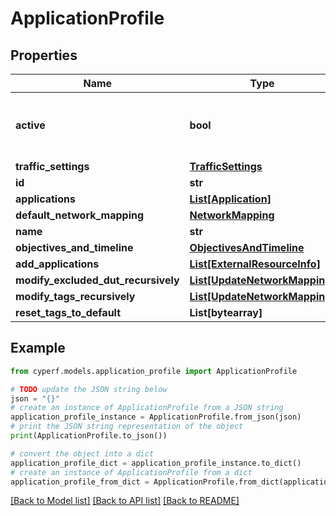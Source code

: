 # ApplicationProfile


## Properties

Name | Type | Description | Notes
------------ | ------------- | ------------- | -------------
**active** | **bool** | Indicates whether the profile is enabled or not. | [optional] 
**traffic_settings** | [**TrafficSettings**](TrafficSettings.md) |  | 
**id** | **str** |  | 
**applications** | [**List[Application]**](Application.md) |  | 
**default_network_mapping** | [**NetworkMapping**](NetworkMapping.md) |  | 
**name** | **str** |  | 
**objectives_and_timeline** | [**ObjectivesAndTimeline**](ObjectivesAndTimeline.md) |  | 
**add_applications** | [**List[ExternalResourceInfo]**](ExternalResourceInfo.md) |  | [optional] 
**modify_excluded_dut_recursively** | [**List[UpdateNetworkMapping]**](UpdateNetworkMapping.md) |  | [optional] 
**modify_tags_recursively** | [**List[UpdateNetworkMapping]**](UpdateNetworkMapping.md) |  | [optional] 
**reset_tags_to_default** | **List[bytearray]** |  | [optional] 

## Example

```python
from cyperf.models.application_profile import ApplicationProfile

# TODO update the JSON string below
json = "{}"
# create an instance of ApplicationProfile from a JSON string
application_profile_instance = ApplicationProfile.from_json(json)
# print the JSON string representation of the object
print(ApplicationProfile.to_json())

# convert the object into a dict
application_profile_dict = application_profile_instance.to_dict()
# create an instance of ApplicationProfile from a dict
application_profile_from_dict = ApplicationProfile.from_dict(application_profile_dict)
```
[[Back to Model list]](../README.md#documentation-for-models) [[Back to API list]](../README.md#documentation-for-api-endpoints) [[Back to README]](../README.md)


